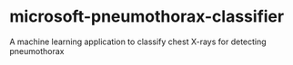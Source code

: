 # microsoft-pneumothorax-classifier
A machine learning application to classify chest X-rays for detecting pneumothorax
